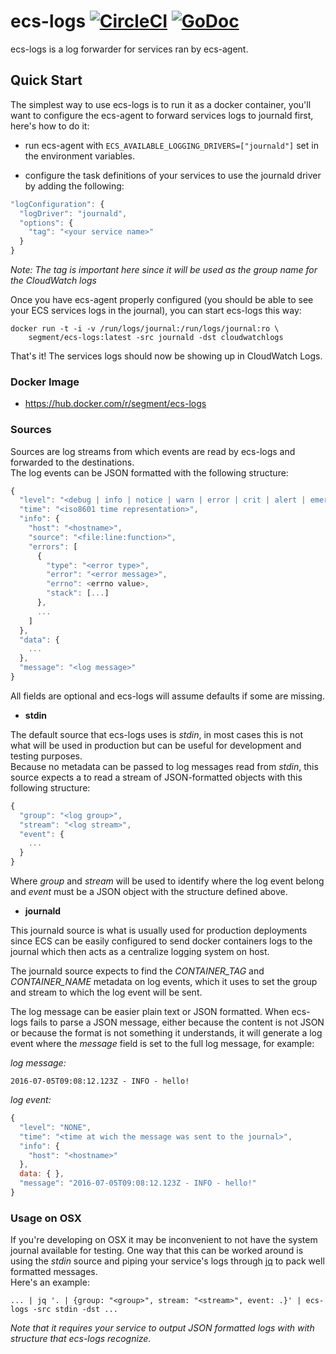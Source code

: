 # ecs-logs [![CircleCI](https://circleci.com/gh/segmentio/ecs-logs.svg?style=shield)](https://circleci.com/gh/segmentio/ecs-logs) [![GoDoc](https://godoc.org/github.com/segmentio/ecs-logs?status.svg)](https://godoc.org/github.com/segmentio/ecs-logs)

ecs-logs is a log forwarder for services ran by ecs-agent.

## Quick Start

The simplest way to use ecs-logs is to run it as a docker container, you'll want
to configure the ecs-agent to forward services logs to journald first, here's
how to do it:

- run ecs-agent with `ECS_AVAILABLE_LOGGING_DRIVERS=["journald"]` set in the
environment variables.

- configure the task definitions of your services to use the journald driver by
adding the following:
```js
"logConfiguration": {
  "logDriver": "journald",
  "options": {
    "tag": "<your service name>"
  }
}
```
*Note: The tag is important here since it will be used as the group name for the
CloudWatch logs*

Once you have ecs-agent properly configured (you should be able to see your ECS
services logs in the journal), you can start ecs-logs this way:
```
docker run -t -i -v /run/logs/journal:/run/logs/journal:ro \
    segment/ecs-logs:latest -src journald -dst cloudwatchlogs
```
That's it! The services logs should now be showing up in CloudWatch Logs.

### Docker Image

- https://hub.docker.com/r/segment/ecs-logs

### Sources

Sources are log streams from which events are read by ecs-logs and forwarded to
the destinations.  
The log events can be JSON formatted with the following structure:
```js
{
  "level": "<debug | info | notice | warn | error | crit | alert | emerg>",
  "time": "<iso8601 time representation>",
  "info": {
    "host": "<hostname>",
    "source": "<file:line:function>",
    "errors": [
      {
        "type": "<error type>",
        "error": "<error message>",
        "errno": <errno value>,
        "stack": [...]
      },
      ...
    ]
  },
  "data": {
    ...
  },
  "message": "<log message>"
}
```
All fields are optional and ecs-logs will assume defaults if some are missing.

- **stdin**

The default source that ecs-logs uses is *stdin*, in most cases this is not what
will be used in production but can be useful for development and testing
purposes.  
Because no metadata can be passed to log messages read from *stdin*, this source
expects a to read a stream of JSON-formatted objects with this following
structure:
```js
{
  "group": "<log group>",
  "stream": "<log stream>",
  "event": {
    ...
  }
}
```
Where *group* and *stream* will be used to identify where the log event belong
and *event* must be a JSON object with the structure defined above.

- **journald**

This journald source is what is usually used for production deployments since
ECS can be easily configured to send docker containers logs to the journal which
then acts as a centralize logging system on host.

The journald source expects to find the *CONTAINER_TAG* and *CONTAINER_NAME*
metadata on log events, which it uses to set the group and stream to which the
log event will be sent.

The log message can be easier plain text or JSON formatted. When ecs-logs fails
to parse a JSON message, either because the content is not JSON or because the
format is not something it understands, it will generate a log event where the
*message* field is set to the full log message, for example:

*log message:*
```
2016-07-05T09:08:12.123Z - INFO - hello!
```
*log event:*
```js
{
  "level": "NONE",
  "time": "<time at wich the message was sent to the journal>",
  "info": {
    "host": "<hostname>"
  },
  data: { },
  "message": "2016-07-05T09:08:12.123Z - INFO - hello!"
}
```

### Usage on OSX

If you're developing on OSX it may be inconvenient to not have the system
journal available for testing. One way that this can be worked around is using
the *stdin* source and piping your service's logs through [jq](https://stedolan.github.io/jq/)
to pack well formatted messages.  
Here's an example:
```shell
... | jq '. | {group: "<group>", stream: "<stream>", event: .}' | ecs-logs -src stdin -dst ...
```
*Note that it requires your service to output JSON formatted logs with with
structure that ecs-logs recognize.*
